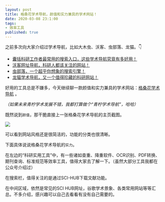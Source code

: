 ```yaml
---
layout: post
title: 格桑花学术导航，颜值和实力兼具的学术网站！
date: 2020-03-08 23:1:00
tags: 
- 效率工具
published: true
---
```


之前多次向大家介绍过学术导航，比如大木虫、沃客、虫部落、龙猫。👇

- [囊括科研工作者最常用的搜索入口，这些学术导航究竟有多好用！](https://mp.weixin.qq.com/s/q4hUSBsgFLwB1d_MjLRz8w)
- [沃客网址导航，科研人都该关注的网站！](https://mp.weixin.qq.com/s/IlrJ_Nc8Tq3jpgjfA0Y_ng)
- [虫部落，一个超乎你想象的搜索引擎！](https://mp.weixin.qq.com/s/Qnzn8pNC6qASX9PizueXTg)
- [龙猫学术导航，又一个值得珍藏的科研网站！](https://mp.weixin.qq.com/s/q4hUSBsgFLwB1d_MjLRz8w)

好用的工具总是不嫌多，今天继续聊一款颜值和实力兼具的学术网站：[格桑花学术导航](http://www.20009.net "格桑花学术导航") 。

*（如果未来青柠学术发展不错，我都打算做个“青柠学术导航”，哈哈）*

既然说到`颜值`，那干脆直接上一张格桑花学术导航的主页截图。

![](https://tva1.sinaimg.cn/large/00831rSTly1gcn01s5yt4j31740q8tdg.jpg)

可以看到网站风格还是很简洁的，功能的分类也很清晰。

下面具体说说格桑花学术导航的`实力`。

在左边的“科研实用工具”中，有一些诸如查重、降重软件、OCR识别、PDF转换、期刊查询、标准规范等效率工具，值得大家去了解一下。（虽然大部分工具我都在公众号介绍过）

在搜索栏，值得关注的是通过SCI-HUB下载文献功能。

在中间区域，依然是常见的SCI HUB网址，谷歌学术景象、各类常用网站等等汇总。不多介绍，感兴趣可以自己去看看有没有自己需要的。

